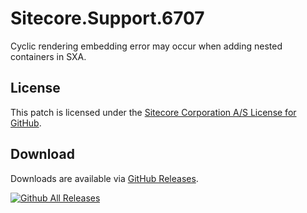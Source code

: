 # Sitecore.Support.6707
Cyclic rendering embedding error may occur when adding nested containers in SXA.

## License  
This patch is licensed under the [Sitecore Corporation A/S License for GitHub](https://github.com/sitecoresupport/Sitecore.Support.6707/blob/master/LICENSE).  

## Download  
Downloads are available via [GitHub Releases](https://github.com/sitecoresupport/Sitecore.Support.6707/releases).  

[![Github All Releases](https://img.shields.io/github/downloads/SitecoreSupport/Sitecore.Support.6707/total.svg)](https://github.com/SitecoreSupport/Sitecore.Support.6707/releases)
